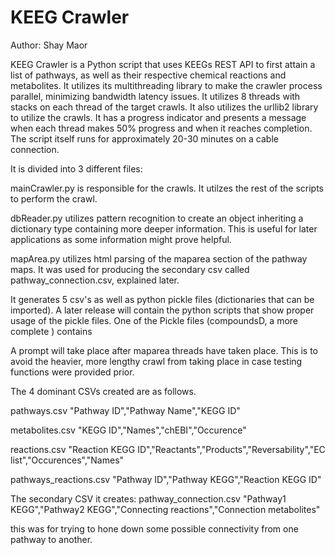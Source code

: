 KEEG Crawler
====
Author: Shay Maor

KEEG Crawler is a Python script that uses KEEGs REST API to first attain a list of pathways, as well as their respective chemical reactions and metabolites. It utilizes its multithreading library to make the crawler process parallel, minimizing bandwidth latency issues. It utilizes 8 threads with stacks on each thread of the target crawls. It also utilizes the urllib2 library to utilize the crawls. It has a progress indicator and presents a message when each thread makes 50% progress and when it reaches completion. The script itself runs for approximately 20-30 minutes on a cable connection.

It is divided into 3 different files:

mainCrawler.py is responsible for the crawls. It utilzes the rest of the scripts to perform the crawl.

dbReader.py utilizes pattern recognition to create an object inheriting a dictionary type containing more deeper information. This is useful for later applications as some information might prove helpful.

mapArea.py utilizes html parsing of the maparea section of the pathway maps. It was used for producing the secondary csv called pathway_connection.csv, explained later. 


It generates 5 csv's as well as python pickle files (dictionaries that can be imported). A later release will contain the python scripts that show proper usage of the pickle files. One of the Pickle files (compoundsD, a more complete ) contains

A prompt will take place after maparea threads have taken place. This is to avoid the heavier, more lengthy crawl from taking place in case testing functions were provided prior.

The 4 dominant CSVs created are as follows.

pathways.csv
"Pathway ID","Pathway Name","KEGG ID"

metabolites.csv
"KEGG ID","Names","chEBI","Occurence"

reactions.csv
"Reaction KEGG ID","Reactants","Products","Reversability","EC list","Occurences","Names"

pathways_reactions.csv
"Pathway ID","Pathway KEGG","Reaction KEGG ID"


The secondary CSV it creates:
pathway_connection.csv
"Pathway1 KEGG","Pathway2 KEGG","Connecting reactions","Connection metabolites"

this was for trying to hone down some possible connectivity from one pathway to another. 
